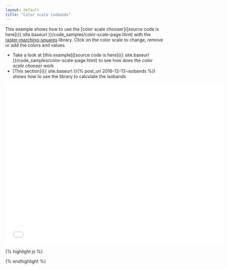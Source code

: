 ```yaml
---
layout: default
title: "Color scale isobands"
---
```

This example shows how to use the [color scale chooser]([source code is here]({{ site.baseurl }}/code_samples/color-scale-page.html) with the [raster-marching-squares](https://github.com/rveciana/raster-marching-squares) library. Click on the color scale to change, remove or add the colors and values.

* Take a look at [this example]([source code is here]({{ site.baseurl }}/code_samples/color-scale-page.html) to see how does the *color scale chooser* work
* [This section]({{ site.baseurl }}{% post_url 2016-12-13-isobands %}) shows how to use the library to calculate the isobands

<iframe frameborder="no" border="0" scrolling="no" marginwidth="0" marginheight="0" width="690" height="510" src="{{ site.baseurl }}/code_samples/color-scale-isobands.html"></iframe>

{% highlight js %}
<!DOCTYPE html>
<meta charset="utf-8">
<style>

</style>
<body>

<script src="https://d3js.org/d3.v4.min.js"></script>
<script src="geotiff.min.js"></script>
<script src="raster-marching-squares.min.js"></script>
<script src="http://d3js.org/topojson.v1.min.js"></script>
<script src="color-scale.js"></script>

<script>
var width = 680,
    height = 500;
var projection = d3.geoAzimuthalEqualArea()
    .rotate([-55.5, -24])
    .scale(1100);

var path = d3.geoPath()
    .projection(projection);

var svg = d3.select("body").append("svg")
    .attr("width", width)
    .attr("height", height);

var bandsGroup = svg.append("g")
  .attr("class", "bands");
var basemapGroup = svg.append("g")
  .attr("class", "base");
var scaleGroup = svg.append("g")
  .attr("class", "scale");

d3.request("tz850.tiff")
  .responseType('arraybuffer')
  .get(function(error, tiffData){
d3.json("world-110m.json", function(error, topojsonData) {
  var countries = topojson.feature(topojsonData, topojsonData.objects.countries);

  var tiff = GeoTIFF.parse(tiffData.response);
  var image = tiff.getImage();
  var rasters = image.readRasters();
  var tiepoint = image.getTiePoints()[0];
  var pixelScale = image.getFileDirectory().ModelPixelScale;
  var geoTransform = [tiepoint.x, pixelScale[0], 0, tiepoint.y, 0, -1*pixelScale[1]];

  var tempData = new Array(image.getHeight());
  for (var j = 0; j<image.getHeight(); j++){
      tempData[j] = new Array(image.getWidth());
      for (var i = 0; i<image.getWidth(); i++){
          tempData[j][i] = rasters[1][i + j*image.getWidth()];
      }
  }

  var scaleValues = [{value: 14, color: "#053061"},
  {value: 17, color: "#2a71ae"},
  {value: 20, color: "#6bacd0"},
  {value: 23, color: "#bfdceb"},
  {value: 26, color: "#f2efee"},
  {value: 29, color: "#faccb4"},
  {value: 32, color: "#e48268"},
  {value: 35, color: "#b82d35"}];


  var scale = d3.ColorScaleChooser()
    .squareWidth(50)
    .scaleValues(scaleValues)
    .title("Temp 850hPa (C)")
    .on("change", function(d){
      var intervals = d.map(function(i){return i.value;});
      var bands = rastertools.isobands(tempData, geoTransform, intervals);
      svg.select(".bandsChange")
      .transition()
      .style("opacity", 0)
      .remove();
      var bandsGroupChange = bandsGroup.append("g")
        .attr("class", "bandsChange");

      bands.features.forEach(function(d, i) {
        bandsGroupChange.insert("path", ".streamline")
            .datum(d)
            .attr("d", path)
            .style("fill", scaleValues[i].color)
            .style("stroke", "None")
            .style("opacity", 0)
            .transition()
            .style("opacity", 1);

        });

    });



  basemapGroup.insert("path", ".map")
      .datum(countries)
      .attr("d", path)
      .style("opacity", "0.4")
      .style("fill", "#ccc")
      .style("stroke", "#777")
      .style("stroke-width", "1.5px");


  scaleGroup.call(scale);

});
});
</script>

</body>
{% endhighlight %}
